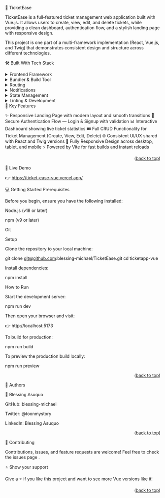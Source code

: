 📖 TicketEase <a name="ticketease"></a>

TicketEase is a full-featured ticket management web application built with Vue.js.
It allows users to create, view, edit, and delete tickets, while providing a clean dashboard, authentication flow, and a stylish landing page with responsive design.

This project is one part of a multi-framework implementation (React, Vue.js, and Twig) that demonstrates consistent design and structure across different technologies.

🛠 Built With <a name="built-with"></a>
Tech Stack <a name="tech-stack"></a>
<details> <summary>Frontend Framework</summary> <ul> <li><a href="https://vuejs.org/">Vue.js 3</a> — Progressive JavaScript framework for building user interfaces</li> </ul> </details> <details> <summary>Bundler & Build Tool</summary> <ul> <li><a href="https://vitejs.dev/">Vite</a> — Fast build tool and dev server with hot module replacement</li> </ul> </details> <details> <summary>Routing</summary> <ul> <li><a href="https://router.vuejs.org/">Vue Router</a> — Official Vue routing library for navigation and route management</li> </ul> </details> <details> <summary>Notifications</summary> <ul> <li><a href="https://vue-toastification.maronato.dev/">Vue Toastification</a> — Elegant toast notifications for Vue.js</li> </ul> </details> <details> <summary>State Management</summary> <ul> <li><a href="https://vuejs.org/guide/essentials/reactivity-fundamentals.html">Vue Reactivity API</a> — Built-in reactivity for managing app state</li> </ul> </details> <details> <summary>Linting & Development</summary> <ul> <li><a href="https://eslint.org/">ESLint</a> — For maintaining clean, consistent, and readable code</li> </ul> </details>
🎯 Key Features <a name="key-features"></a>

✨ Responsive Landing Page with modern layout and smooth transitions
🔐 Secure Authentication Flow — Login & Signup with validation
📊 Interactive Dashboard showing live ticket statistics
🎟️ Full CRUD Functionality for Ticket Management (Create, View, Edit, Delete)
🌐 Consistent UI/UX shared with React and Twig versions
📱 Fully Responsive Design across desktop, tablet, and mobile
⚡ Powered by Vite for fast builds and instant reloads

<p align="right">(<a href="#readme-top">back to top</a>)</p>
🚀 Live Demo <a name="live-demo"></a>

👉 https://ticket-ease-vue.vercel.app/

💻 Getting Started <a name="getting-started"></a>
Prerequisites

Before you begin, ensure you have the following installed:

Node.js (v18 or later)

npm (v9 or later)

Git

Setup

Clone the repository to your local machine:

git clone git@github.com:blessing-michael/TicketEase.git
cd ticketapp-vue


Install dependencies:

npm install

How to Run

Start the development server:

npm run dev


Then open your browser and visit:

👉 http://localhost:5173

To build for production:

npm run build


To preview the production build locally:

npm run preview

<p align="right">(<a href="#readme-top">back to top</a>)</p>
👥 Authors <a name="authors"></a>

👤 Blessing Asuquo

GitHub: blessing-michael

Twitter: @toonmystory

LinkedIn: Blessing Asuquo

<p align="right">(<a href="#readme-top">back to top</a>)</p>
🤝 Contributing <a name="contributing"></a>

Contributions, issues, and feature requests are welcome!
Feel free to check the issues page
.

⭐️ Show your support <a name="support"></a>

Give a ⭐️ if you like this project and want to see more Vue versions like it!

<p align="right">(<a href="#readme-top">back to top</a>)</p>
